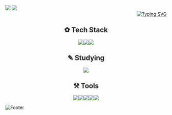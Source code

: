 
<img src="https://capsule-render.vercel.app/api?type=rounded&color=7BD1D2&height=100&width=1000&section=header&text=%E2%8A%B1My%20GitHub%20Profile%E2%8A%B0%20&fontSize=30&fontColor=FFFFFF&fontAlign=50" />


<img src="https://capsule-render.vercel.app/api?type=venom&color=ECEFF1&height=200&section=header&text=Hwang%20hye%20won&fontSize=70"/>

<div align="right">
<a href="https://git.io/typing-svg"><img src="https://readme-typing-svg.demolab.com?font=footlight MT light&pause=1000&random=false&width=435&lines=Hello,+World!" alt="Typing SVG" /></a>
</div>

<h2 align="center"> ✿ Tech Stack </h2>

<div align="center">
<img src="https://img.shields.io/badge/html5-FDF4F5.svg?style=for-the-badge&logo=html5&logoColor=E34F26" /><img src="https://img.shields.io/badge/css3-E8A0BF.svg?style=for-the-badge&logo=css3&logoColor=1572B6" /><img src="https://img.shields.io/badge/adobephotoshop-C0DBEA.svg?style=for-the-badge&logo=adobephotoshop&logoColor=31A8FF" />
</div>



<h2 align="center"> ✎ Studying  </h2>

<div align="center">
<img src="https://img.shields.io/badge/spring-BA90C6.svg?style=for-the-badge&logo=spring&logoColor=1572B6" />
</div>


<h2 align="center"> ⚒ Tools  </h2>
<div align="center">
<img src="https://img.shields.io/badge/github-E0F7FA.svg?style=for-the-badge&logo=github&logoColor=181717" /><img src="https://img.shields.io/badge/eclipseide-FDF4F5.svg?style=for-the-badge&logo=eclipseide&logoColor=2C2255" /><img src="https://img.shields.io/badge/androidstudio-E0F2F1.svg?style=for-the-badge&logo=androidstudio&logoColor=3DDC84" /><img src="https://img.shields.io/badge/dbeaver-F7F9F2.svg?style=for-the-badge&logo=dbeaver&logoColor=382923" /><img src="https://img.shields.io/badge/sublimetext-FDF4F5.svg?style=for-the-badge&logo=sublimetext&logoColor=FF9800" />
</div>

![Footer](https://capsule-render.vercel.app/api?type=waving&color=0:ECEFF1,100:7BD1D2&height=200&section=footer)
